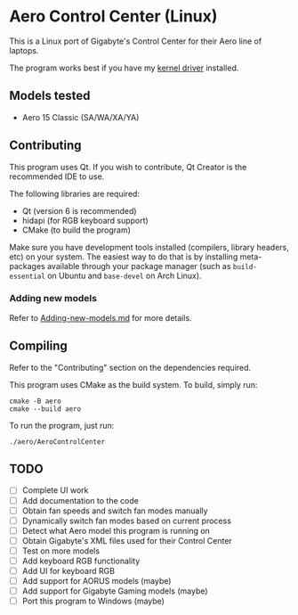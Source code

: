 # Aero Control Center (Linux)

This is a Linux port of Gigabyte's Control Center for their Aero line of laptops.

The program works best if you have my [kernel driver](https://github.com/tangalbert919/gigabyte-laptop-wmi) installed.

## Models tested
- Aero 15 Classic (SA/WA/XA/YA)

## Contributing
This program uses Qt. If you wish to contribute, Qt Creator is the recommended IDE to use.

The following libraries are required:
* Qt (version 6 is recommended)
* hidapi (for RGB keyboard support)
* CMake (to build the program)

Make sure you have development tools installed (compilers, library headers,
etc) on your system. The easiest way to do that is by installing meta-packages
available through your package manager (such as `build-essential` on Ubuntu
and `base-devel` on Arch Linux).

### Adding new models
Refer to [Adding-new-models.md](./Adding-new-models.md) for more details.

## Compiling
Refer to the "Contributing" section on the dependencies required.

This program uses CMake as the build system. To build, simply run:
```
cmake -B aero
cmake --build aero
```

To run the program, just run:
```
./aero/AeroControlCenter
```

## TODO
- [ ] Complete UI work
- [ ] Add documentation to the code
- [ ] Obtain fan speeds and switch fan modes manually
- [ ] Dynamically switch fan modes based on current process
- [ ] Detect what Aero model this program is running on
- [ ] Obtain Gigabyte's XML files used for their Control Center
- [ ] Test on more models
- [ ] Add keyboard RGB functionality
- [ ] Add UI for keyboard RGB
- [ ] Add support for AORUS models (maybe)
- [ ] Add support for Gigabyte Gaming models (maybe)
- [ ] Port this program to Windows (maybe)
